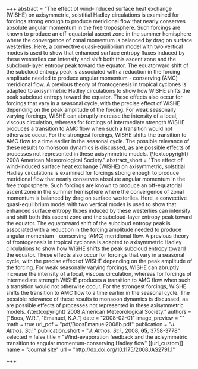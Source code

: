 +++
abstract = "The effect of wind-induced surface heat exchange (WISHE) on axisymmetric, solstitial Hadley circulations is examined for forcings strong enough to produce meridional flow that nearly conserves absolute angular momentum in the free troposphere. Such forcings are known to produce an off-equatorial ascent zone in the summer hemisphere where the convergence of zonal momentum is balanced by drag on surface westerlies. Here, a convective quasi-equilibrium model with two vertical modes is used to show that enhanced surface entropy fluxes induced by these westerlies can intensify and shift both this ascent zone and the subcloud-layer entropy peak toward the equator. The equatorward shift of the subcloud entropy peak is associated with a reduction in the forcing amplitude needed to produce angular momentum - conserving (AMC) meridional flow. A previous theory of frontogenesis in tropical cyclones is adapted to axisymmetric Hadley circulations to show how WISHE shifts the peak subcloud entropy toward the equator. These effects also occur for forcings that vary in a seasonal cycle, with the precise effect of WISHE depending on the peak amplitude of the forcing. For weak seasonally varying forcings, WISHE can abruptly increase the intensity of a local, viscous circulation, whereas for forcings of intermediate strength WISHE produces a transition to AMC flow when such a transition would not otherwise occur. For the strongest forcings, WISHE shifts the transition to AMC flow to a time earlier in the seasonal cycle. The possible relevance of these results to monsoon dynamics is discussed, as are possible effects of processes not represented in these axisymmetric models. {\textcopyright} 2008 American Meteorological Society."
abstract_short = "The effect of wind-induced surface heat exchange (WISHE) on axisymmetric, solstitial Hadley circulations is examined for forcings strong enough to produce meridional flow that nearly conserves absolute angular momentum in the free troposphere. Such forcings are known to produce an off-equatorial ascent zone in the summer hemisphere where the convergence of zonal momentum is balanced by drag on surface westerlies. Here, a convective quasi-equilibrium model with two vertical modes is used to show that enhanced surface entropy fluxes induced by these westerlies can intensify and shift both this ascent zone and the subcloud-layer entropy peak toward the equator. The equatorward shift of the subcloud entropy peak is associated with a reduction in the forcing amplitude needed to produce angular momentum - conserving (AMC) meridional flow. A previous theory of frontogenesis in tropical cyclones is adapted to axisymmetric Hadley circulations to show how WISHE shifts the peak subcloud entropy toward the equator. These effects also occur for forcings that vary in a seasonal cycle, with the precise effect of WISHE depending on the peak amplitude of the forcing. For weak seasonally varying forcings, WISHE can abruptly increase the intensity of a local, viscous circulation, whereas for forcings of intermediate strength WISHE produces a transition to AMC flow when such a transition would not otherwise occur. For the strongest forcings, WISHE shifts the transition to AMC flow to a time earlier in the seasonal cycle. The possible relevance of these results to monsoon dynamics is discussed, as are possible effects of processes not represented in these axisymmetric models. {\textcopyright} 2008 American Meteorological Society."
authors = ["Boos, W.R.", "Emanuel, K.A."]
date = "2008-02-01"
image_preview = ""
math = true
url_pdf = "pdf/BoosEmanuel2008b.pdf"
publication = "*J. Atmos. Sci.*"
publication_short = "*J. Atmos. Sci.*, 2008, **65**, 3758-3778"
selected = false
title = "Wind-evaporation feedback and the axisymmetric transition to angular momentum-conserving Hadley flow"
[[url_custom]]
   name = "Journal site"
   url = "http://dx.doi.org/10.1175/2008JAS2791.1"


+++
